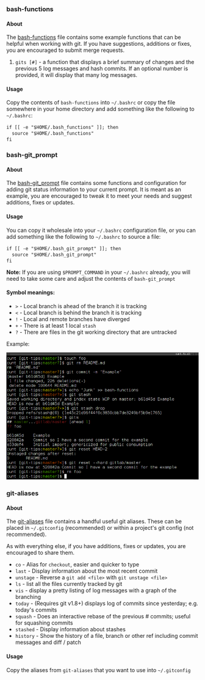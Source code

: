 ### bash-functions
#### About
The [bash-functions](/bash-functions) file contains some example functions that can be helpful when working with git. If you have suggestions, additions or fixes, you are encouraged to submit merge requests.

1. `gits [#]` - a function that displays a brief summary of changes and the previous 5 log messages and hash commits. If an optional number is provided, it will display that many log messages.

#### Usage
Copy the contents of `bash-functions` into `~/.bashrc` or copy the file somewhere in your home directory and add something like the following to `~/.bashrc`:

```
if [[ -e "$HOME/.bash_functions" ]]; then
  source "$HOME/.bash_functions"
fi
```

### bash-git_prompt
#### About
The [bash-git_prompt](/bash-git_prompt) file contains some functions and configuration for adding git status information to your current prompt. It is meant as an example, you are encouraged to tweak it to meet your needs and suggest additions, fixes or updates.

#### Usage
You can copy it wholesale into your `~/.bashrc` configuration file, or you can add something like the following to `~/.bashrc` to source a file:

```
if [[ -e "$HOME/.bash_git_prompt" ]]; then
  source "$HOME/.bash_git_prompt"
fi
```

**Note:** If you are using `$PROMPT_COMMAND` in your `~/.bashrc` already, you will need to take some care and adjust the contents of `bash-git_prompt`

#### Symbol meanings:
* `>` - Local branch is ahead of the branch it is tracking
* `<` - Local branch is behind the branch it is tracking
* `!` - Local and remote branches have diverged
* `+` - There is at least 1 local `stash`
* `?` - There are files in the git working directory that are untracked

Example:

![example prompt and gits output](media/example.png)

### git-aliases
#### About
The [git-aliases](/git-aliases) file contains a handful useful git aliases. These can be placed in `~/.gitconfig` (recommended) or within a project's git config (not recommended).

As with everything else, if you have additions, fixes or updates, you are encouraged to share them.

* `co` - Alias for `checkout`, easier and quicker to type
* `last` - Display information about the most recent commit
* `unstage` - Reverse a `git add <file>` with `git unstage <file>`
* `ls` - list all the files currently tracked by git
* `vis` - display a pretty listing of log messages with a graph of the branching
* `today` - (Requires git v1.8+) displays log of commits since yesterday; e.g. today's commits
* `squash` - Does an interactive rebase of the previous # commits; useful for squashing commits
* `stashed` - Display information about stashes
* `history` - Show the history of a file, branch or other ref including commit messages and diff / patch

#### Usage
Copy the aliases from `git-aliases` that you want to use into `~/.gitconfig`
